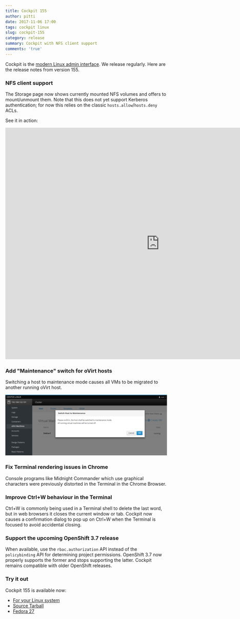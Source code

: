 ```yaml
---
title: Cockpit 155
author: pitti
date: 2017-11-06 17:00
tags: cockpit linux
slug: cockpit-155
category: release
summary: Cockpit with NFS client support
comments: 'true'
---
```


Cockpit is the [modern Linux admin interface](https://cockpit-project.org/). We release regularly.
Here are the release notes from version 155.

### NFS client support

The Storage page now shows currently mounted NFS volumes and offers to
mount/unmount them. Note that this does not yet support Kerberos
authentication; for now this relies on the classic `hosts.allow`/`hosts.deny` ACLs.

See it in action:

<iframe width="960" height="720" src="https://youtube.com/embed/PGCBda3Le9Y?rel=0" frameborder="0" allowfullscreen></iframe>

### Add "Maintenance" switch for oVirt hosts

Switching a host to maintenance mode causes all VMs to be migrated to another
running oVirt host.

![oVirt Maintenance mode](/images/ovirt-maintenance.png)

### Fix Terminal rendering issues in Chrome

Console programs like Midnight Commander which use graphical characters
were previously distorted in the Terminal in the Chrome Browser.

### Improve Ctrl+W behaviour in the Terminal

Ctrl+W is commonly being used in a Terminal shell to delete the last word, but
in web browsers it closes the current window or tab. Cockpit now causes a
confirmation dialog to pop up on Ctrl+W when the Terminal is focused to avoid
accidental closing.

### Support the upcoming OpenShift 3.7 release

When available, use the `rbac.authorization` API instead of the `policybinding`
API for determining project permissions. OpenShift 3.7 now properly supports
the former and stops supporting the latter. Cockpit remains compatible with
older OpenShift releases.

### Try it out

Cockpit 155 is available now:

 * [For your Linux system](https://cockpit-project.org/running.html)
 * [Source Tarball](https://github.com/cockpit-project/cockpit/releases/tag/155)
 * [Fedora 27](https://bodhi.fedoraproject.org/updates/cockpit-155-1.fc27)
